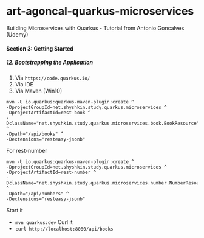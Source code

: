 # art-agoncal-quarkus-microservices
Building Microservices with Quarkus - Tutorial from Antonio Goncalves (Udemy)

####  Section 3: Getting Started

#####  12. Bootstrapping the Application

1.  Via `https://code.quarkus.io/`
2.  Via IDE
3.  Via Maven (Win10)
```
mvn -U io.quarkus:quarkus-maven-plugin:create ^
-DprojectGroupId=net.shyshkin.study.quarkus.microservices ^
-DprojectArtifactId=rest-book ^
-DclassName="net.shyshkin.study.quarkus.microservices.book.BookResource" ^
-Dpath="/api/books" ^
-Dextensions="resteasy-jsonb"
```
For rest-number
```
mvn -U io.quarkus:quarkus-maven-plugin:create ^
-DprojectGroupId=net.shyshkin.study.quarkus.microservices ^
-DprojectArtifactId=rest-number ^
-DclassName="net.shyshkin.study.quarkus.microservices.number.NumberResource" ^
-Dpath="/api/numbers" ^
-Dextensions="resteasy-jsonb"
```
Start it
-  `mvn quarkus:dev`
Curl it
-  `curl http://localhost:8080/api/books`


